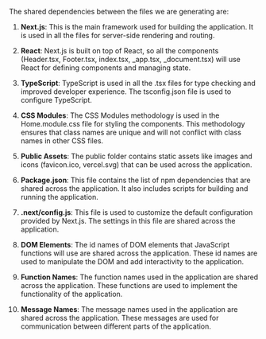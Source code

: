 The shared dependencies between the files we are generating are:

1. **Next.js**: This is the main framework used for building the application. It is used in all the files for server-side rendering and routing.

2. **React**: Next.js is built on top of React, so all the components (Header.tsx, Footer.tsx, index.tsx, _app.tsx, _document.tsx) will use React for defining components and managing state.

3. **TypeScript**: TypeScript is used in all the .tsx files for type checking and improved developer experience. The tsconfig.json file is used to configure TypeScript.

4. **CSS Modules**: The CSS Modules methodology is used in the Home.module.css file for styling the components. This methodology ensures that class names are unique and will not conflict with class names in other CSS files.

5. **Public Assets**: The public folder contains static assets like images and icons (favicon.ico, vercel.svg) that can be used across the application.

6. **Package.json**: This file contains the list of npm dependencies that are shared across the application. It also includes scripts for building and running the application.

7. **.next/config.js**: This file is used to customize the default configuration provided by Next.js. The settings in this file are shared across the application.

8. **DOM Elements**: The id names of DOM elements that JavaScript functions will use are shared across the application. These id names are used to manipulate the DOM and add interactivity to the application.

9. **Function Names**: The function names used in the application are shared across the application. These functions are used to implement the functionality of the application.

10. **Message Names**: The message names used in the application are shared across the application. These messages are used for communication between different parts of the application.
